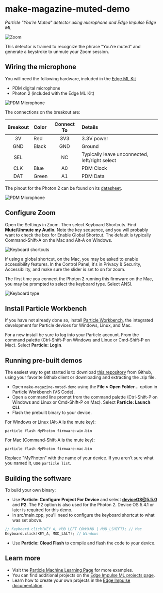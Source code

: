 # make-magazine-muted-demo

*Particle "You're Muted" detector using microphone and Edge Impulse Edge ML*


![Zoom](images/zoom.png)

This detector is trained to recognize the phrase "You're muted" and generate a keystroke to unmute your Zoom session. 

## Wiring the microphone

You will need the following hardware, included in the [Edge ML Kit](https://docs.particle.io/reference/datasheets/accessories/edge-ml-kit/)

- PDM digital microphone
- Photon 2 (included with the Edge ML Kit)

![PDM Microphone](images/mic-1.jpeg)

The connections on the breakout are:

| Breakout | Color | Connect To | Details |
| :---: | :--- | :---: | :--- |
| 3V | Red | 3V3 | 3.3V power |
| GND | Black | GND | Ground |
| SEL | | NC | Typically leave unconnected, left/right select |
| CLK | Blue | A0 | PDM Clock |
| DAT | Green | A1 | PDM Data |

The pinout for the Photon 2 can be found on its [datasheet](https://docs.particle.io/reference/datasheets/wi-fi/photon-2-datasheet/#pin-markings).

![PDM Microphone](images/mic-3.jpeg)

## Configure Zoom

Open the Settings in Zoom. Then select Keyboard Shortcuts. Find **Mute/Unmute my Audio**. Note the key sequence, and you will probably want to check the box for Enable Global Shortcut. The default is typically Command-Shift-A on the Mac and Alt-A on Windows.

![Keyboard shortcuts](images/keyboard-shortcuts.png)

If using a global shortcut, on the Mac, you may be asked to enable accessibility features. In the Control Panel, it's in Privacy & Security, Accessibility, and make sure the slider is set to on for zoom.

The first time you connect the Photon 2 running this firmware on the Mac, you may be prompted to select the keyboard type. Select ANSI.

![Keyboard type](images/keyboard-type.png)

## Install Particle Workbench

If you have not already done so, install [Particle Workbench](https://docs.particle.io/workbench/), the integrated development for Particle devices for Windows, Linux, and Mac.

For a new install be sure to log into your Particle account. From the command palette (Ctrl-Shift-P on Windows and Linux or Cmd-Shift-P on Mac). Select **Particle: Login**.

## Running pre-built demos

The easiest way to get started is to download [this repository](https://github.com/particle-iot/make-magazine-muted-demo) from Github, using your favorite Github client or downloading and extracting the .zip file.

- Open `make-magazine-muted-demo` using the **File > Open Folder...** option in Particle Workbench (VS Code).
- Open a command line prompt from the command palette (Ctrl-Shift-P on Windows and Linux or Cmd-Shift-P on Mac). Select **Particle: Launch CLI**.
- Flash the prebuilt binary to your device. 

For Windows or Linux (Alt-A is the mute key):

```
particle flash MyPhoton firmware-win.bin
```

For Mac (Command-Shift-A is the mute key):

```
particle flash MyPhoton firmware-mac.bin
```

Replace "MyPhoton" with the name of your device. If you aren't sure what you named it, use `particle list`.


## Building the software

To build your own binary:

- Use **Particle: Configure Project For Device** and select **deviceOS@5.5.0** and **P2**. The P2 option is also used for the Photon 2. Device OS 5.4.1 or later is required for this demo.
- In src/main.cpp, you'll need to configure the keyboard shortcut to what was set above. 

```cpp
// Keyboard.click(KEY_A, MOD_LEFT_COMMAND | MOD_LSHIFT); // Mac
Keyboard.click(KEY_A, MOD_LALT); // Windows                
```

- Use **Particle: Cloud Flash** to compile and flash the code to your device.

## Learn more

- Visit the [Particle Machine Learning Page](https://docs.particle.io/getting-started/machine-learning/machine-learning/) for more examples.
- You can find additional projects on the [Edge Impulse ML projects page](https://www.edgeimpulse.com/projects/all?search=particle).
- Learn how to create your own projects in the [Edge Impulse documentation](https://docs.edgeimpulse.com/docs).
